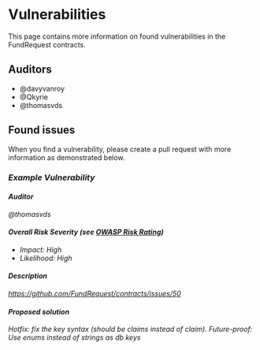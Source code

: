 # Vulnerabilities

This page contains more information on found vulnerabilities in the FundRequest contracts.


## Auditors
* @davyvanroy
* @Qkyrie
* @thomasvds


## Found issues
When you find a vulnerability, please create a pull request with more information as demonstrated below.

### *Example Vulnerability*

#### *Auditor*
*@thomasvds*

#### *Overall Risk Severity (see [OWASP Risk Rating](https://www.owasp.org/index.php/OWASP_Risk_Rating_Methodology))*
* *Impact: High*
* *Likelihood: High*

#### *Description*
*https://github.com/FundRequest/contracts/issues/50*

#### *Proposed solution*
*Hotfix: fix the key syntax (should be claims instead of claim). Future-proof: Use enums instead of strings as db keys*

